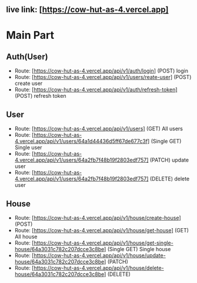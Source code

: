 ## live link: [https://cow-hut-as-4.vercel.app]

# Main Part

## Auth(User)

- Route: [https://cow-hut-as-4.vercel.app/api/v1/auth/login] (POST) login
- Route: [https://cow-hut-as-4.vercel.app/api/v1/users/reate-user] (POST) create user
- Route: [https://cow-hut-as-4.vercel.app/api/v1/auth/refresh-token] (POST) refresh token

## User

- Route: [https://cow-hut-as-4.vercel.app/api/v1/users] (GET) All users
- Route: [https://cow-hut-as-4.vercel.app/api/v1/users/64a1d44436d5ff67de677c3f] (Single GET) Single user
- Route: [https://cow-hut-as-4.vercel.app/api/v1/users/64a2fb7f48b19f2803edf757] (PATCH) update user
- Route: [https://cow-hut-as-4.vercel.app/api/v1/users/64a2fb7f48b19f2803edf757] (DELETE) delete user

## House

- Route: [https://cow-hut-as-4.vercel.app/api/v1/house/create-house] (POST)
- Route: [https://cow-hut-as-4.vercel.app/api/v1/house/get-house] (GET) All house
- Route: [https://cow-hut-as-4.vercel.app/api/v1/house/get-single-house/64a3031c782c207dcce3c8be] (Single GET) Single house
- Route: [https://cow-hut-as-4.vercel.app/api/v1/house/update-house/64a3031c782c207dcce3c8be] (PATCH)
- Route: [https://cow-hut-as-4.vercel.app/api/v1/house/delete-house/64a3031c782c207dcce3c8be] (DELETE)
